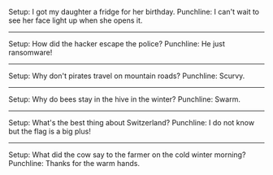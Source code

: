 
Setup: I got my daughter a fridge for her birthday.
Punchline: I can't wait to see her face light up when she opens it.

---

Setup: How did the hacker escape the police?
Punchline: He just ransomware!

---

Setup: Why don't pirates travel on mountain roads?
Punchline: Scurvy.

---
Setup: Why do bees stay in the hive in the winter?
Punchline: Swarm.

---

Setup: What's the best thing about Switzerland?
Punchline: I do not know but the flag is a big plus!

---

Setup: What did the cow say to the farmer on the cold winter morning?
Punchline: Thanks for the warm hands.